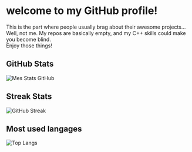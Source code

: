 # welcome to my GitHub profile!  

This is the part where people usually brag about their awesome projects…  
Well, not me. My repos are basically empty, and my C++ skills could make you become blind.  
Enjoy those things!

## GitHub Stats
![Mes Stats GitHub](https://github-readme-stats.vercel.app/api?username=vigoRz-c&show_icons=true&theme=radical)

## Streak Stats
![GitHub Streak](https://streak-stats.demolab.com?user=vigoRz-c&theme=radical)

## Most used langages
![Top Langs](https://github-readme-stats.vercel.app/api/top-langs/?username=vigoRz-c&layout=compact&theme=radical)

